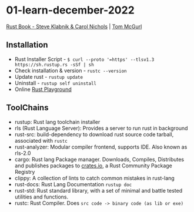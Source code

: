 # 01-learn-december-2022
[Rust Book - Steve Klabnik & Carol Nichols](https://doc.rust-lang.org/book/title-page.html) | [Tom McGurl](https://www.youtube.com/@TomMcGurl)

## Installation
- Rust Installer Script - `$ curl --proto '=https' --tlsv1.3 https://sh.rustup.rs -sSf | sh` 
- Check installation & version - `rustc --version`
- Update rust - `rustup update`
- Uninstall - `rustup self uninstall`
- Online [Rust Playground](https://play.rust-lang.org/)

## ToolChains
- rustup: Rust lang toolchain installer
- rls (Rust Language Server): Provides a server to run rust in background
- rust-src: build-dependency to download rust source code tarball, associated with `rustc`
- rust-analyzer: Modular compiler frontend, supports IDE. Also known as rls-2.0
- cargo: Rust lang Package manager. Downloads, Compiles, Distributes and publishes packages to [crates.io](https://crates.io/), a Rust Community Package Registry
- clippy: A collection of lints to catch common mistakes in rust-lang
- rust-docs: Rust Lang Documentation `rustup doc`
- rust-std: Rust standard library, with a set of minimal and battle tested utilities and functions.
- rustc: Rust Compiler. Does `src code -> binary code (as lib or exe)`
